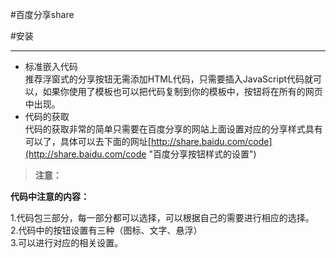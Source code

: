 #百度分享share

#安装

----------
* 标准嵌入代码  
		推荐浮窗式的分享按钮无需添加HTML代码，只需要插入JavaScript代码就可以，如果你使用了模板也可以把代码复制到你的模板中，按钮将在所有的网页中出现。
*  代码的获取  
		代码的获取非常的简单只需要在百度分享的网站上面设置对应的分享样式具有可以了，具体可以去下面的网址[http://share.baidu.com/code](http://share.baidu.com/code "百度分享按钮样式的设置")

>**注意：**  

 **代码中注意的内容：**  


1.代码包三部分，每一部分都可以选择，可以根据自己的需要进行相应的选择。  
2.代码中的按钮设置有三种（图标、文字、悬浮）  
3.可以进行对应的相关设置。   
  
		 
